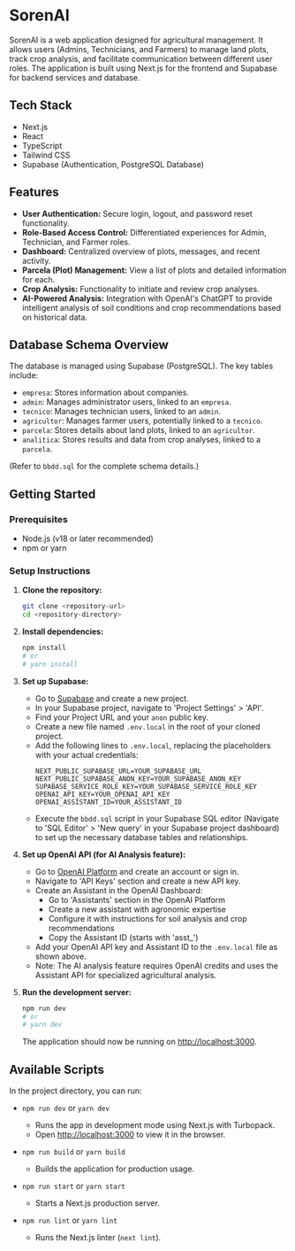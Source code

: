 # SorenAI

SorenAI is a web application designed for agricultural management. It allows users (Admins, Technicians, and Farmers) to manage land plots, track crop analysis, and facilitate communication between different user roles. The application is built using Next.js for the frontend and Supabase for backend services and database.

## Tech Stack

*   Next.js
*   React
*   TypeScript
*   Tailwind CSS
*   Supabase (Authentication, PostgreSQL Database)

## Features

*   **User Authentication:** Secure login, logout, and password reset functionality.
*   **Role-Based Access Control:** Differentiated experiences for Admin, Technician, and Farmer roles.
*   **Dashboard:** Centralized overview of plots, messages, and recent activity.
*   **Parcela (Plot) Management:** View a list of plots and detailed information for each.
*   **Crop Analysis:** Functionality to initiate and review crop analyses.
*   **AI-Powered Analysis:** Integration with OpenAI's ChatGPT to provide intelligent analysis of soil conditions and crop recommendations based on historical data.

## Database Schema Overview

The database is managed using Supabase (PostgreSQL). The key tables include:

*   `empresa`: Stores information about companies.
*   `admin`: Manages administrator users, linked to an `empresa`.
*   `tecnico`: Manages technician users, linked to an `admin`.
*   `agricultor`: Manages farmer users, potentially linked to a `tecnico`.
*   `parcela`: Stores details about land plots, linked to an `agricultor`.
*   `analitica`: Stores results and data from crop analyses, linked to a `parcela`.

(Refer to `bbdd.sql` for the complete schema details.)

## Getting Started

### Prerequisites

*   Node.js (v18 or later recommended)
*   npm or yarn

### Setup Instructions

1.  **Clone the repository:**
    ```bash
    git clone <repository-url>
    cd <repository-directory>
    ```
2.  **Install dependencies:**
    ```bash
    npm install
    # or
    # yarn install
    ```
3.  **Set up Supabase:**
    *   Go to [Supabase](https://supabase.com/) and create a new project.
    *   In your Supabase project, navigate to 'Project Settings' > 'API'.
    *   Find your Project URL and your `anon` public key.
    *   Create a new file named `.env.local` in the root of your cloned project.
    *   Add the following lines to `.env.local`, replacing the placeholders with your actual credentials:
        ```env
        NEXT_PUBLIC_SUPABASE_URL=YOUR_SUPABASE_URL
        NEXT_PUBLIC_SUPABASE_ANON_KEY=YOUR_SUPABASE_ANON_KEY
        SUPABASE_SERVICE_ROLE_KEY=YOUR_SUPABASE_SERVICE_ROLE_KEY
        OPENAI_API_KEY=YOUR_OPENAI_API_KEY
        OPENAI_ASSISTANT_ID=YOUR_ASSISTANT_ID
        ```
    *   Execute the `bbdd.sql` script in your Supabase SQL editor (Navigate to 'SQL Editor' > 'New query' in your Supabase project dashboard) to set up the necessary database tables and relationships.

4.  **Set up OpenAI API (for AI Analysis feature):**
    *   Go to [OpenAI Platform](https://platform.openai.com/) and create an account or sign in.
    *   Navigate to 'API Keys' section and create a new API key.
    *   Create an Assistant in the OpenAI Dashboard:
        -   Go to 'Assistants' section in the OpenAI Platform
        -   Create a new assistant with agronomic expertise
        -   Configure it with instructions for soil analysis and crop recommendations
        -   Copy the Assistant ID (starts with 'asst_')
    *   Add your OpenAI API key and Assistant ID to the `.env.local` file as shown above.
    *   Note: The AI analysis feature requires OpenAI credits and uses the Assistant API for specialized agricultural analysis.

5.  **Run the development server:**
    ```bash
    npm run dev
    # or
    # yarn dev
    ```
    The application should now be running on [http://localhost:3000](http://localhost:3000).

## Available Scripts

In the project directory, you can run:

*   `npm run dev` or `yarn dev`
    *   Runs the app in development mode using Next.js with Turbopack.
    *   Open [http://localhost:3000](http://localhost:3000) to view it in the browser.

*   `npm run build` or `yarn build`
    *   Builds the application for production usage.

*   `npm run start` or `yarn start`
    *   Starts a Next.js production server.

*   `npm run lint` or `yarn lint`
    *   Runs the Next.js linter (`next lint`).
